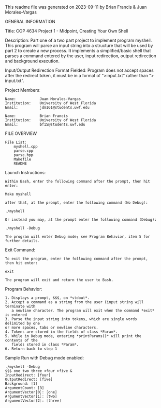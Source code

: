 This readme file was generated on 2023-09-11 by Brian Francis & Juan Morales-Vargas

GENERAL INFORMATION

Title:
    COP 4634 Project 1 - Midpoint, Creating Your Own Shell

Description:
    Part one of a two part project to implement program myshell. This program will
    parse an input string into a structure that will be used by part 2 to create a
    new process. It  implements a simplified/basic shell that parses a command entered 
    by the user, input redirection, output redirection and background execution.

Input/Output Redirection Format Fielded:
    Program does not accept spaces after the redirect token, it must be in a 
    format of ">input.txt" rather than "> input.txt".

Project Members:

    Name:           Juan Morales-Vargas
    Institution:    University of West Florida
    Email:          jdm161@students.uwf.edu
    
    Name:           Brian Francis
    Institution:    University of West Florida
    Email:          bf15@students.uwf.edu         

FILE OVERVIEW   

    File List:
        myshell.cpp
        parse.cpp
        parse.hpp
        Makefile
        README

Launch Instructions:

    Within Bash, enter the following command after the prompt, then hit enter:

    Make myshell

    after that, at the prompt, enter the following command (No Debug):

    ./myshell

    Or instead you may, at the prompt enter the following command (Debug):

    ./myshell -Debug
    
    The program will enter Debug mode; see Program Behavior, item 5 for further details.

Exit Command:

    To exit the program, enter the following command after the prompt, then hit enter:

    exit

    The program will exit and return the user to Bash.

Program Behavior:

    1. Displays a prompt, $$$, on *stdout*.
    2. Accept a command as a string from the user (input string will terminate with
       a newline character. The program will exit when the command *exit* is entered
    3. Parse the input string into tokens, which are single words delimited by one
    or more spaces, tabs or newline characters.
    4. Tokens are stored in the fields of class *Param*.
    5. While in Debug mode, entering *printParams()* will print the contents of the
       fields stored in class *Param*.
    6. Return back to step 1

Sample Run with Debug mode enabled:

    ./myshell -Debug
    $$$ one two three <four >five &
    InputRedirect: [four]
    OutputRedirect: [five]
    Background: [1]
    ArgumentCount: [3]
    ArgumentVector[0]: [one]
    ArgumentVector[1]: [two]
    ArgumentVector[2]: [three]
